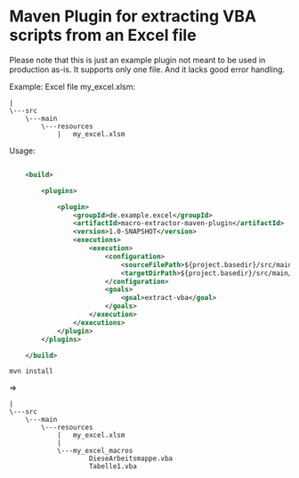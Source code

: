 

# Maven Plugin for extracting VBA scripts from an Excel file

Please note that this is just an example plugin not meant to be used in production as-is. It supports only one file. And it lacks good error handling. 

Example: Excel file my_excel.xlsm:

```text
|
\---src
    \---main
        \---resources
            |   my_excel.xlsm
```            

Usage: 
```xml

    <build>

        <plugins>

            <plugin>
                <groupId>de.example.excel</groupId>
                <artifactId>macro-extractor-maven-plugin</artifactId>
                <version>1.0-SNAPSHOT</version>
                <executions>
                    <execution>
                        <configuration>
                            <sourceFilePath>${project.basedir}/src/main/resources/my_excel.xlsm</sourceFilePath>
                            <targetDirPath>${project.basedir}/src/main/resources/my_excel_macros/</targetDirPath>
                        </configuration>
                        <goals>
                            <goal>extract-vba</goal>
                        </goals>
                    </execution>
                </executions>
            </plugin>
        </plugins>

    </build>
```

```text
mvn install
```   

=> 

```text
|
\---src
    \---main
        \---resources
            |   my_excel.xlsm
            |
            \---my_excel_macros
                    DieseArbeitsmappe.vba
                    Tabelle1.vba
```
